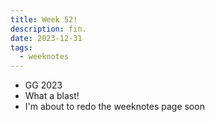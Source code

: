 ```yaml
---
title: Week 52!
description: fin.
date: 2023-12-31
tags:
  - weeknotes
---
```

- GG 2023
- What a blast!
- I'm about to redo the weeknotes page soon
